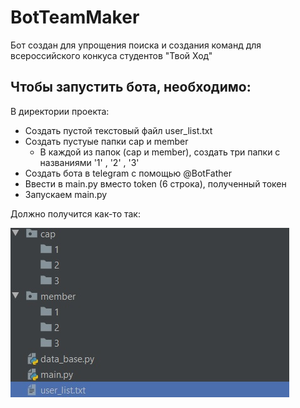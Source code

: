 # BotTeamMaker
Бот создан для упрощения поиска и создания команд для всероссийского конкуса студентов "Твой Ход"

## Чтобы запустить бота, необходимо:
В директории проекта:
* Создать пустой текстовый файл user_list.txt
* Создать пустуые папки cap и member
  * В каждой из папок (cap и member), создать три папки с названиями '1' , '2' , '3'
* Создать бота в telegram с помощью @BotFather
* Ввести в main.py вместо token (6 строка), полученный токен 
* Запускаем main.py

Должно получится как-то так:

![alt text](image_rule.jpg)
